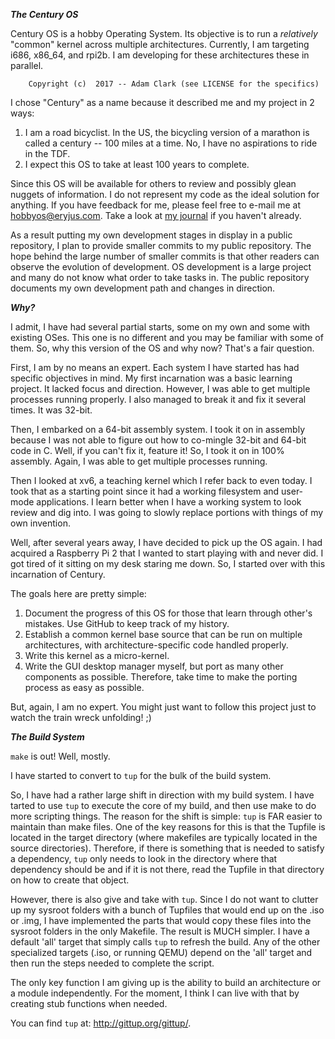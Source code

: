 ***The Century OS***

Century OS is a hobby Operating System.  Its objective is to run a *relatively* "common" kernel across multiple architectures.  Currently, I am targeting i686, x86_64, and rpi2b.  I am developing for these architectures these in parallel.

        Copyright (c)  2017 -- Adam Clark (see LICENSE for the specifics)


I chose "Century" as a name because it described me and my project in 2 ways:
1) I am a road bicyclist.  In the US, the bicycling version of a marathon is called a century -- 100 miles at a time.  No, I have no aspirations to ride in the TDF.
2) I expect this OS to take at least 100 years to complete.

Since this OS will be available for others to review and possibly glean nuggets of information.  I do not represent my code as the ideal solution for anything.  If you have feedback for me, please feel free to e-mail me at hobbyos@eryjus.com.  Take a look at [my journal](./JOURNAL.md) if you haven't already.

As a result putting my own development stages in display in a public repository, I plan to provide smaller commits to my public repository.  The hope behind the large number of smaller commits is that other readers can observe the evolution of development.  OS development is a large project and many do not know what order to take tasks in.  The public repository documents my own development path and changes in direction.


***Why?***

I admit, I have had several partial starts, some on my own and some with existing OSes.  This one is no different and you may be familiar with some of them.  So, why this version of the OS and why now?  That's a fair question.

First, I am by no means an expert.  Each system I have started has had specific objectives in mind.  My first incarnation was a basic learning project.  It lacked focus and direction.  However, I was able to get multiple processes running properly.  I also managed to break it and fix it several times.  It was 32-bit.

Then, I embarked on a 64-bit assembly system.  I took it on in assembly because I was not able to figure out how to co-mingle 32-bit and 64-bit code in C.  Well, if you can't fix it, feature it!  So, I took it on in 100% assembly.  Again, I was able to get multiple processes running.

Then I looked at xv6, a teaching kernel which I refer back to even today.  I took that as a starting point since it had a working filesystem and user-mode applications.  I learn better when I have a working system to look review and dig into.  I was going to slowly replace portions with things of my own invention.

Well, after several years away, I have decided to pick up the OS again.  I had acquired a Raspberry Pi 2 that I wanted to start playing with and never did.  I got tired of it sitting on my desk staring me down.  So, I started over with this incarnation of Century.

The goals here are pretty simple:
1. Document the progress of this OS for those that learn through other's mistakes.  Use GitHub to keep track of my history.
2. Establish a common kernel base source that can be run on multiple architectures, with architecture-specific code handled properly.
3. Write this kernel as a micro-kernel.
4. Write the GUI desktop manager myself, but port as many other components as possible.  Therefore, take time to make the porting process as easy as possible.

But, again, I am no expert.  You might just want to follow this project just to watch the train wreck unfolding!  ;)


***The Build System***

`make` is out!  Well, mostly.

I have started to convert to `tup` for the bulk of the build system.

So, I have had a rather large shift in direction with my build system.  I have tarted to use `tup` to execute the core of my build, and then use make to do more scripting things.  The reason for the shift is simple: `tup` is FAR easier to maintain than make files.  One of the key reasons for this is that the Tupfile is located in the target directory (where makefiles are typically located in the source directories).  Therefore, if there is something that is needed to satisfy a dependency, `tup` only needs to look in the directory where that dependency should be and if it is not there, read the Tupfile in that directory on how to create that object.

However, there is also give and take with `tup`.  Since I do not want to clutter up my sysroot folders with a bunch of Tupfiles that would end up on the .iso or .img, I have implemented the parts that would copy these files into the sysroot folders in the only Makefile.  The result is MUCH simpler.  I have a default 'all' target that simply calls `tup` to refresh the build.  Any of the other specialized targets (.iso, or running QEMU) depend on the 'all' target and then run the steps needed to complete the script.

The only key function I am giving up is the ability to build an architecture or a module independently.  For the moment, I think I can live with that by creating stub functions when needed.

You can find `tup` at: http://gittup.org/gittup/.